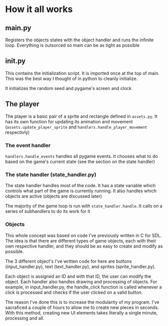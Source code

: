 # How it all works

## main.py

Registers the objects states with the object handler and runs the infinite loop.
Everything is outsorced so main can be as tight as possible

## init.py

This contains the initialization script. It is imported once at the top of main.
This was the best way I thought of in python to cleanly initialize.

It initializes the random seed and pygame's screen and clock

## The player

The player is a basic pair of a sprite and rectangle defined in `assets.py`.
It has its own function for updating its animation and movement (`assets.update_player_sprite` and `handlers.handle_player_movement` respectivly)

### The event handler

`handlers.handle_events` handles all pygame events. It chooses what to do based on the game's current state (see the section on the state handler)

### The state handler (state_handler.py)

The state handler handles most of the code. It has a state variable which controls what part of the game is currently running. It also handles which objects are active (objects are discussed later)

The majority of the game loop is run with `state_handler.handle`. It calls on a series of subhandlers to do its work for it

### Objects

This whole concept was based on code I've previously written in C for SDL. The idea is that there are different types of game objects, each with their own respective handler, and they should be as easy to create and modify as possible.

The 3 different object's I've written code for here are buttons (input_handler.py), text (text_handler.py), and sprites (sprite_handler.py).

Each object is assigned an ID and with that ID, the user can modify the object. Each handler also handles drawing and processing of objects. For example, in input_handler.py, the handle_click function is called whenever a click is processed and checks if the user clicked on a valid button.

The reason I've done this is to increase the modularity of my program. I've sacraficed a couple of hours to allow me to create new pieces in seconds. With this method, creating new UI elements takes literally a single minute, processing and all. 